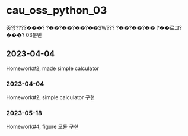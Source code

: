 # cau_oss_python_03
중앙????���? ?��?��?��?��SW??? ?��?��?�� ?��로그?���? 03분반

## 2023-04-04
Homework#2, made simple calculator

### 2023-04-04
Homework#2, simple calculator 구현

### 2023-05-18
Homework#4, figure 모듈 구현